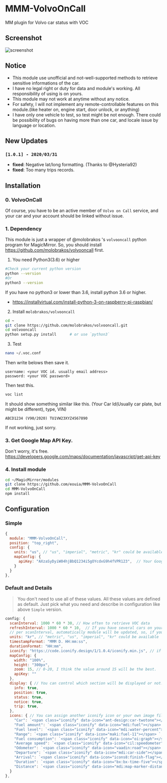 # MMM-VolvoOnCall
MM plugin for Volvo car status with VOC

## Screenshot
![screenshot]()

## Notice
- This module use unofficial and not-well-supported methods to retrieve sensitive informations of the car.
- I have no legal right or duty for data and module's working. All responsibility of using is on yours.
- This module may not work at anytime without any notice.
- For safety, I will not implement any remote-controllable features on this module.(like heater on, engine start, door unlock, or anything)
- I have only one vehicle to test, so test might be not enough. There could be possibility of bugs on having more than one car, and locale issue by language or location.


## New Updates
### **`[1.0.1] - 2020/03/31`**
- **fixed**: Negative lat/long formatting. (Thanks to @Hysteria92)
- **fixed**: Too many trips records.


## Installation
### 0. VolvoOnCall
Of course, you have to be an active member of `Volvo on Call` service, and your car and your account should be linked without issue.

### 1. Dependency
This module is just a wrapper of @molobrakos 's `volvooncall` python program for MagicMirror.
So, you should install https://github.com/molobrakos/volvooncall first.

1. You need Python3(3.6) or higher
```sh
#Check your current python version
python --version
#Or
python3 --version
```
If you have no python3 or lower than 3.6, install python 3.6 or higher.
- https://installvirtual.com/install-python-3-on-raspberry-pi-raspbian/


2. Install `molobrakos/volvooncall`
```sh
cd ~
git clone https://github.com/molobrakos/volvooncall.git
cd volvooncall
python setup.py install      # or use `python3`
```

3. Test
```sh
nano ~/.voc.conf
```
Then write belows then save it.
```
username: <your VOC id. usually email address>
password: <your VOC password>
```
Then test this.
```sh
voc list
```
It should show something similar like this. (Your Car Id(Usually car plate, but might be different), type, VIN)
```
ABCD1234 (V90/2020) TU1VW23XYZ4567890
```
If not working, just sorry.

### 3. Get Google Map API Key.
Don't worry, it's free.
https://developers.google.com/maps/documentation/javascript/get-api-key

### 4. Install module
```sh
cd ~/MagicMirror/modules
git clone https://github.com/eouia/MMM-VolvoOnCall
cd MMM-VolvoOnCall
npm install
```

## Configuration
### Simple
```js
{
  module: "MMM-VolvoOnCall",
  position: "top_right",
  config: {
    units: "us", // "us", "imperial", "metric", "kr" could be available.
    mapConfig: {
      apiKey: "AXzaSyDyiW04hjBbQ1234i5gOYcdxG9h4fVPR123",  // Your Google Map API Key
    }
  }
},
```

### Default and Details
> You don't need to use all of these values. All these values are defined as default.
Just pick what you need and describe in configuration like above `Simple` version.

```js
config: {
  scanInterval: 1000 * 60 * 30, // How often to retrieve VOC data
  refreshInterval: 1000 * 60 * 10,  // If you have several cars on your account, Cars will be rotated per this interval.
  // per scanInterval, automatically module will be updated, so, if you have only one car, leave this enough long.
  units: "kr", // "metric", "us", "imperial", "kr" could be available
  timestampFormat: "MMM D. HH:mm:ss",
  durationFormat: "HH:mm",
  iconify: "https://code.iconify.design/1/1.0.4/iconify.min.js", // if you are using other module which has `iconfy` already together, set this to null
  mapConfig: {
    width: "100%",
    height: "300px",
    zoom: 15, // 0-20, I think the value around 15 will be the best.
    apiKey: ""
  },
  display: { // You can control which section will be displayed or not.
    info: true,
    position: true,
    status: true,
    notice: true,
    trip: true,
  },
  icons: { // You can assign another iconify icon or your own image file or text or...
    "Car": `<span class="iconify" data-icon="ant-design:car-twotone"></span> `,
    "Fuel amount": `<span class="iconify" data-icon="mdi:fuel"></span> `,
    "Fuel level": `<span class="iconify" data-icon="mdi:water-percent"></span> `,
    "Range": `<span class="iconify" data-icon="maki:fuel-11"></span> `,
    "Fuel consumption": `<span class="iconify" data-icon="oi:graph"></span> `,
    "Average speed": `<span class="iconify" data-icon="cil:speedometer"></span> `,
    "Odometer": `<span class="iconify" data-icon="vaadin:road"></span> `,
    "Departure": `<span class="iconify" data-icon="mdi:car-side"></span> `,
    "Arrival": `<span class="iconify" data-icon="icons8:finish-flag"></span> `,
    "Duration": `<span class="iconify" data-icon="bx:bx-time-five"></span>`,
    "Distance": `<span class="iconify" data-icon="mdi:map-marker-distance"></span>`,
  }
},
```
